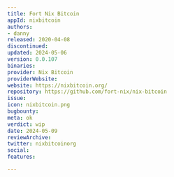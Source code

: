 ```yaml
---
title: Fort Nix Bitcoin
appId: nixbitcoin
authors:
- danny
released: 2020-04-08
discontinued: 
updated: 2024-05-06
version: 0.0.107
binaries: 
provider: Nix Bitcoin
providerWebsite: 
website: https://nixbitcoin.org/
repository: https://github.com/fort-nix/nix-bitcoin
issue: 
icon: nixbitcoin.png
bugbounty: 
meta: ok
verdict: wip
date: 2024-05-09
reviewArchive: 
twitter: nixbitcoinorg
social: 
features: 

---
```


